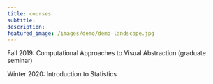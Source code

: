```yaml
---
title: courses
subtitle: 
description: 
featured_image: /images/demo/demo-landscape.jpg
---
```


<!-- ![](/images/demo/demo-landscape.jpg) -->

Fall 2019: Computational Approaches to Visual Abstraction (graduate seminar)

Winter 2020: Introduction to Statistics